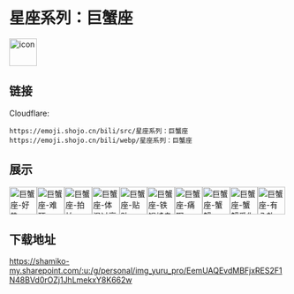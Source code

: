 # 星座系列：巨蟹座
<img src="https://emoji.shojo.cn/bili/src/星座系列：巨蟹座/icon.png" width="50" height="50" alt="icon">

## 链接
Cloudflare:
```
https://emoji.shojo.cn/bili/src/星座系列：巨蟹座
https://emoji.shojo.cn/bili/webp/星座系列：巨蟹座
```
## 展示
<img src="https://emoji.shojo.cn/bili/src/星座系列：巨蟹座/巨蟹座-好热.png" width="50" height="50" alt="巨蟹座-好热"><img src="https://emoji.shojo.cn/bili/src/星座系列：巨蟹座/巨蟹座-难顶.png" width="50" height="50" alt="巨蟹座-难顶"><img src="https://emoji.shojo.cn/bili/src/星座系列：巨蟹座/巨蟹座-拍拍.png" width="50" height="50" alt="巨蟹座-拍拍"><img src="https://emoji.shojo.cn/bili/src/星座系列：巨蟹座/巨蟹座-体温过高.png" width="50" height="50" alt="巨蟹座-体温过高"><img src="https://emoji.shojo.cn/bili/src/星座系列：巨蟹座/巨蟹座-贴贴.png" width="50" height="50" alt="巨蟹座-贴贴"><img src="https://emoji.shojo.cn/bili/src/星座系列：巨蟹座/巨蟹座-铁锅炖自己.png" width="50" height="50" alt="巨蟹座-铁锅炖自己"><img src="https://emoji.shojo.cn/bili/src/星座系列：巨蟹座/巨蟹座-痛啊.png" width="50" height="50" alt="巨蟹座-痛啊"><img src="https://emoji.shojo.cn/bili/src/星座系列：巨蟹座/巨蟹座-蟹蟹.png" width="50" height="50" alt="巨蟹座-蟹蟹"><img src="https://emoji.shojo.cn/bili/src/星座系列：巨蟹座/巨蟹座-蟹蟹爱你.png" width="50" height="50" alt="巨蟹座-蟹蟹爱你"><img src="https://emoji.shojo.cn/bili/src/星座系列：巨蟹座/巨蟹座-有八卦.png" width="50" height="50" alt="巨蟹座-有八卦">

## 下载地址

https://shamiko-my.sharepoint.com/:u:/g/personal/img_yuru_pro/EemUAQEvdMBFjxRES2F1N48BVd0rOZj1JhLmekxY8K662w